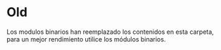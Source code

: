# Old
Los modulos binarios han reemplazado los contenidos en esta carpeta, para un mejor rendimiento utilice los módulos binarios.